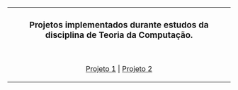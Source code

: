 <table align="center"><tr><td align="center" width="9999">

### Projetos implementados durante estudos da disciplina de Teoria da Computação.

<br>

[Projeto 1](https://github.com/EmmanuellaAlbuquerque/college-stuff/tree/master/Theory-of-Computing/Projeto1) |
[Projeto 2](https://github.com/EmmanuellaAlbuquerque/college-stuff/tree/master/Theory-of-Computing/Projeto2)


</td></tr></table>
